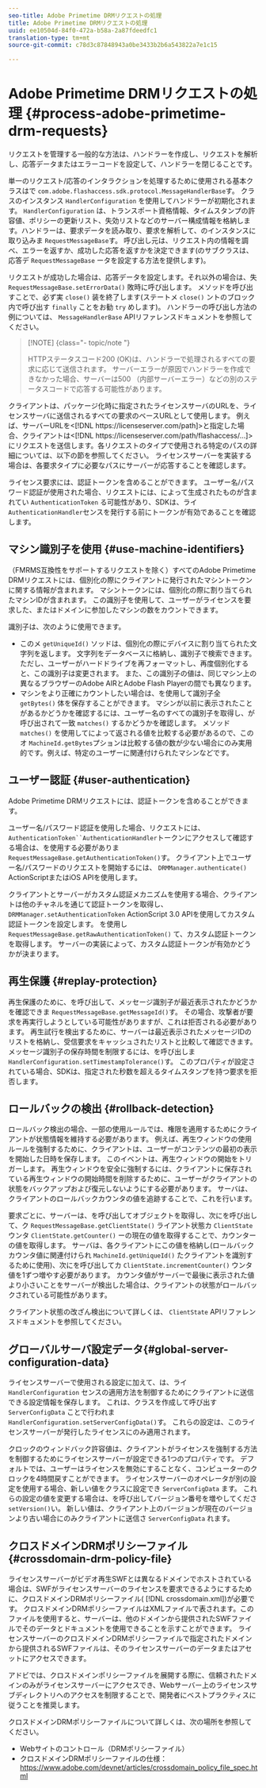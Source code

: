 ```yaml
---
seo-title: Adobe Primetime DRMリクエストの処理
title: Adobe Primetime DRMリクエストの処理
uuid: ee10504d-84f0-472a-b58a-2a87fdeedfc1
translation-type: tm+mt
source-git-commit: c78d3c87848943a0be3433b2b6a543822a7e1c15

---
```



# Adobe Primetime DRMリクエストの処理 {#process-adobe-primetime-drm-requests}

リクエストを管理する一般的な方法は、ハンドラーを作成し、リクエストを解析し、応答データまたはエラーコードを設定して、ハンドラーを閉じることです。

単一のリクエスト/応答のインタラクションを処理するために使用される基本クラスはで `com.adobe.flashaccess.sdk.protocol.MessageHandlerBase`す。 クラスのインスタンス `HandlerConfiguration` を使用してハンドラーが初期化されます。 `HandlerConfiguration` は、トランスポート資格情報、タイムスタンプの許容値、ポリシーの更新リスト、失効リストなどのサーバー構成情報を格納します。ハンドラーは、要求データを読み取り、要求を解析して、のインスタンスに取り込みま `RequestMessageBase`す。 呼び出し元は、リクエスト内の情報を調べ、エラーを返すか、成功した応答を返すかを決定できます(のサブクラスは、応答デ `RequestMessageBase` ータを設定する方法を提供します)。

リクエストが成功した場合は、応答データを設定します。それ以外の場合は、失 `RequestMessageBase.setErrorData()` 敗時に呼び出します。 メソッドを呼び出すことで、必ず実 `close()` 装を終了します(ステートメ `close()` ントのブロック内で呼び出す `finally` ことをお勧 `try` めします)。 ハンドラーの呼び出し方法の例については、 `MessageHandlerBase` APIリファレンスドキュメントを参照してください。

>[!NOTE] {class=&quot;- topic/note &quot;}
>
>HTTPステータスコード200 (OK)は、ハンドラーで処理されるすべての要求に応じて送信されます。 サーバーエラーが原因でハンドラーを作成できなかった場合、サーバーは500 （内部サーバーエラー）などの別のステータスコードで応答する可能性があります。

クライアントは、パッケージ化時に指定されたライセンスサーバのURLを、ライセンスサーバに送信されるすべての要求のベースURLとして使用します。 例えば、サーバーURLを&lt;[!DNL ht<span></span>tps://licenseserver.com/path]>と指定した場合、クライアントは&lt;[!DNL ht<span></span>tps://licenseserver.com/path/flashaccess/...]>にリクエストを送信します。各リクエストのタイプで使用される特定のパスの詳細については、以下の節を参照してください。 ライセンスサーバーを実装する場合は、各要求タイプに必要なパスにサーバーが応答することを確認します。

ライセンス要求には、認証トークンを含めることができます。 ユーザー名/パスワード認証が使用された場合、リクエストには、によって生成されたものが含まれてい `AuthenticationToken` る可能性があり、SDKは、ライ `AuthenticationHandler`センスを発行する前にトークンが有効であることを確認します。

## マシン識別子を使用 {#use-machine-identifiers}

（FMRMS互換性をサポートするリクエストを除く）すべてのAdobe Primetime DRMリクエストには、個別化の際にクライアントに発行されたマシントークンに関する情報が含まれます。 マシントークンには、個別化の際に割り当てられたマシンIDが含まれます。 この識別子を使用して、ユーザーがライセンスを要求した、またはドメインに参加したマシンの数をカウントできます。

識別子は、次のように使用できます。

* このメ `getUniqueId()` ソッドは、個別化の際にデバイスに割り当てられた文字列を返します。 文字列をデータベースに格納し、識別子で検索できます。 ただし、ユーザーがハードドライブを再フォーマットし、再度個別化すると、この識別子は変更されます。 また、この識別子の値は、同じマシン上の異なるブラウザーのAdobe AIRとAdobe Flash Playerの間でも異なります。
* マシンをより正確にカウントしたい場合は、を使用して識別子全 `getBytes()` 体を保存することができます。 マシンが以前に表示されたことがあるかどうかを確認するには、ユーザー名のすべての識別子を取得し、が呼び出されて一致 `matches()` するかどうかを確認します。 メソッド `matches()` を使用してによって返される値を比較する必要があるので、このオ `MachineId.getBytes`プションは比較する値の数が少ない場合にのみ実用的です。例えば、特定のユーザーに関連付けられたマシンなどです。

## ユーザー認証 {#user-authentication}

Adobe Primetime DRMリクエストには、認証トークンを含めることができます。

ユーザー名/パスワード認証を使用した場合、リクエストには、 `AuthenticationToken``AuthenticationHandler`トークンにアクセスして確認する場合は、を使用する必要がありま `RequestMessageBase.getAuthenticationToken()`す。 クライアント上でユーザー名/パスワードのリクエストを開始するには、 `DRMManager.authenticate()` ActionScriptまたはiOS APIを使用します。

クライアントとサーバーがカスタム認証メカニズムを使用する場合、クライアントは他のチャネルを通じて認証トークンを取得し、 `DRMManager.setAuthenticationToken` ActionScript 3.0 APIを使用してカスタム認証トークンを設定します。 を使用し `RequestMessageBase.getRawAuthenticationToken()` て、カスタム認証トークンを取得します。 サーバーの実装によって、カスタム認証トークンが有効かどうかが決まります。

## 再生保護 {#replay-protection}

再生保護のために、を呼び出して、メッセージ識別子が最近表示されたかどうかを確認できま `RequestMessageBase.getMessageId()`す。 その場合、攻撃者が要求を再実行しようとしている可能性がありますが、これは拒否される必要があります。 再生試行を検出するために、サーバーは最近表示されたメッセージIDのリストを格納し、受信要求をキャッシュされたリストと比較して確認できます。 メッセージ識別子の保存時間を制限するには、を呼び出しま `HandlerConfiguration.setTimestampTolerance()`す。 このプロパティが設定されている場合、SDKは、指定された秒数を超えるタイムスタンプを持つ要求を拒否します。

## ロールバックの検出 {#rollback-detection}

ロールバック検出の場合、一部の使用ルールでは、権限を適用するためにクライアントが状態情報を維持する必要があります。 例えば、再生ウィンドウの使用ルールを強制するために、クライアントは、ユーザーがコンテンツの最初の表示を開始した日時を保存します。 このイベントは、再生ウィンドウの開始をトリガーします。 再生ウィンドウを安全に強制するには、クライアントに保存されている再生ウィンドウの開始時間を削除するために、ユーザーがクライアントの状態をバックアップおよび復元しないようにする必要があります。 サーバは、クライアントのロールバックカウンタの値を追跡することで、これを行います。

要求ごとに、サーバーは、を呼び出してオブジェクトを取得し、次にを呼び出して、ク `RequestMessageBase.getClientState()` ライアント状態カ `ClientState` ウンタ `ClientState.getCounter()` ーの現在の値を取得することで、カウンターの値を取得します。 サーバは、各クライアントにこの値を格納し(ロールバックカウンタ値に関連付けられ `MachineId.getUniqueId()` たクライアントを識別するために使用)、次にを呼び出してカ `ClientState.incrementCounter()` ウンタ値を1ずつ増やす必要があります。 カウンタ値がサーバーで最後に表示された値より小さいことをサーバーが検出した場合は、クライアントの状態がロールバックされている可能性があります。

クライアント状態の改ざん検出について詳しくは、 `ClientState` APIリファレンスドキュメントを参照してください。

## グローバルサーバ設定データ{#global-server-configuration-data}

ライセンスサーバーで使用される設定に加えて、は、ライ `HandlerConfiguration` センスの適用方法を制御するためにクライアントに送信できる設定情報を保存します。 これは、クラスを作成して呼び出す `ServerConfigData` ことで行われま `HandlerConfiguration.setServerConfigData()`す。 これらの設定は、このライセンスサーバーが発行したライセンスにのみ適用されます。

クロックのウィンドバック許容値は、クライアントがライセンスを強制する方法を制御するためにライセンスサーバーが設定できる1つのプロパティです。 デフォルトでは、ユーザーはライセンスを無効にすることなく、コンピューターのクロックを4時間戻すことができます。 ライセンスサーバーのオペレータが別の設定を使用する場合、新しい値をクラスに設定でき `ServerConfigData` ます。 これらの設定の値を変更する場合は、を呼び出してバージョン番号を増やしてくださ `setVersion()`い。 新しい値は、クライアント上のバージョンが現在のバージョンより古い場合にのみクライアントに送信さ `ServerConfigData` れます。

## クロスドメインDRMポリシーファイル {#crossdomain-drm-policy-file}

ライセンスサーバーがビデオ再生SWFとは異なるドメインでホストされている場合は、SWFがライセンスサーバーのライセンスを要求できるようにするために、クロスドメインDRMポリシーファイル( [!DNL crossdomain.xml])が必要です。 クロスドメインDRMポリシーファイルはXMLファイルで表されます。このファイルを使用すると、サーバーは、他のドメインから提供されたSWFファイルでそのデータとドキュメントを使用できることを示すことができます。 ライセンスサーバーのクロスドメインDRMポリシーファイルで指定されたドメインから提供されるSWFファイルは、そのライセンスサーバーのデータまたはアセットにアクセスできます。

アドビでは、クロスドメインポリシーファイルを展開する際に、信頼されたドメインのみがライセンスサーバーにアクセスでき、Webサーバー上のライセンスサブディレクトリへのアクセスを制限することで、開発者にベストプラクティスに従うことを推奨します。

クロスドメインDRMポリシーファイルについて詳しくは、次の場所を参照してください。

* Webサイトのコントロール（DRMポリシーファイル）
* クロスドメインDRMポリシーファイルの仕様：https://www.adobe.com/devnet/articles/crossdomain_policy_file_spec.html [](https://www.adobe.com/devnet/articles/crossdomain_policy_file_spec.html)
